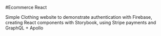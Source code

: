 #Ecommerce React  

Simple Clothing website to demonstrate authentication with Firebase, creating React components with Storybook, using Stripe payments and GraphQL + Apollo


